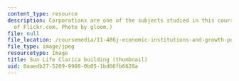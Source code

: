 ```yaml
---
content_type: resource
description: Corporations are one of the subjects studied in this course. (Image courtesy
  of Flickr.com. Photo by gloom.)
file: null
file_location: /coursemedia/11-486j-economic-institutions-and-growth-policy-analysis-fall-2005/0aaedb27520999080b051bd66fb6628a_11-486jf05-th.jpg
file_type: image/jpeg
resourcetype: Image
title: Sun Life Clarica building (thumbnail)
uid: 0aaedb27-5209-9908-0b05-1bd66fb6628a
---
```

